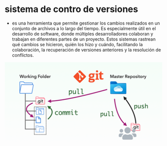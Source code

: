 # sistema de contro de versiones

- es una herramienta que permite gestionar los cambios realizados en un conjunto de archivos a lo largo del tiempo. Es especialmente útil en el desarrollo de software, donde múltiples desarrolladores colaboran y trabajan en diferentes partes de un proyecto. Estos sistemas rastrean qué cambios se hicieron, quién los hizo y cuándo, facilitando la colaboración, la recuperación de versiones anteriores y la resolución de conflictos.

![ejemplo](versiones.png)
